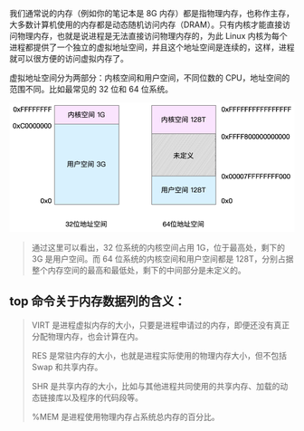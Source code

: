 我们通常说的内存（例如你的笔记本是 8G 内存）都是指物理内存，也称作主存，大多数计算机使用的内存都是动态随机访问内存（DRAM）。只有内核才能直接访问物理内存，也就是说进程是无法直接访问物理内存的，为此 Linux 内核为每个进程都提供了一个独立的虚拟地址空间，并且这个地址空间是连续的，这样，进程就可以很方便的访问虚拟内存了。



虚拟地址空间分为两部分：内核空间和用户空间，不同位数的 CPU，地址空间的范围不同。比如最常见的 32 位和 64 位系统。

![img](images/ed8824c7a2e4020e2fdd2a104c70ab7b.png)

> 通过这里可以看出，32 位系统的内核空间占用 1G，位于最高处，剩下的 3G 是用户空间。而 64 位系统的内核空间和用户空间都是 128T，分别占据整个内存空间的最高和最低处，剩下的中间部分是未定义的。



## top 命令关于内存数据列的含义：

>VIRT 是进程虚拟内存的大小，只要是进程申请过的内存，即便还没有真正分配物理内存，也会计算在内。
>
>RES 是常驻内存的大小，也就是进程实际使用的物理内存大小，但不包括 Swap 和共享内存。
>
>SHR 是共享内存的大小，比如与其他进程共同使用的共享内存、加载的动态链接库以及程序的代码段等。
>
>%MEM 是进程使用物理内存占系统总内存的百分比。


